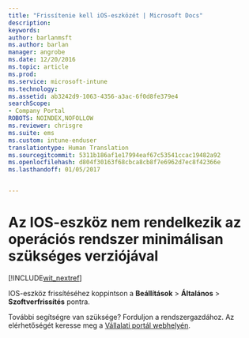 ```yaml
---
title: "Frissítenie kell iOS-eszközét | Microsoft Docs"
description: 
keywords: 
author: barlanmsft
ms.author: barlan
manager: angrobe
ms.date: 12/20/2016
ms.topic: article
ms.prod: 
ms.service: microsoft-intune
ms.technology: 
ms.assetid: ab3242d9-1063-4356-a3ac-6f0d8fe379e4
searchScope:
- Company Portal
ROBOTS: NOINDEX,NOFOLLOW
ms.reviewer: chrisgre
ms.suite: ems
ms.custom: intune-enduser
translationtype: Human Translation
ms.sourcegitcommit: 5311b186af1e17994eaf67c53541ccac19482a92
ms.openlocfilehash: d804f30163f68cbca8cb8f7e6962d7ec8f42366e
ms.lasthandoff: 01/05/2017


---
```


# <a name="your-ios-device-doesnt-have-the-required-minimum-operating-system-version"></a>Az IOS-eszköz nem rendelkezik az operációs rendszer minimálisan szükséges verziójával

[!INCLUDE[wit_nextref](../includes/end-user-os-update-guidance.md)]

IOS-eszköz frissítéséhez koppintson a **Beállítások** > **Általános** > **Szoftverfrissítés** pontra.

További segítségre van szüksége? Forduljon a rendszergazdához. Az elérhetőségét keresse meg a [Vállalati portál webhelyén](http://portal.manage.microsoft.com).

